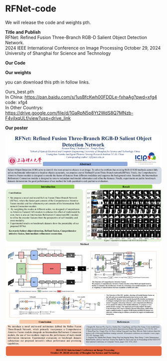 # RFNet-code

We will release the  code and weights pth.      

**Title and Publish**  
RFNet: Refined Fusion Three-Branch RGB-D Salient Object Detection Network.  
2024 IEEE International Conference on Image Processing October 29, 2024    
University of Shanghai for Science and Technology     

**Our Code**


**Our weights**

you can download this pth in follow links.

Ours_best.pth   
In China: https://pan.baidu.com/s/1usBfcKwh00FDDLe-fxhaAg?pwd=xfg4  code: xfg4   
In Other Countrys: https://drive.google.com/file/d/1GaRpN5p8Yt2WdS8Q7MNzb-F4vjlxqULf/view?usp=drive_link 


**Our poster**
<div align=center>
	 <img src="https://github.com/Corgislam/RFNet-code/blob/main/poster1.png"/>

</div>
